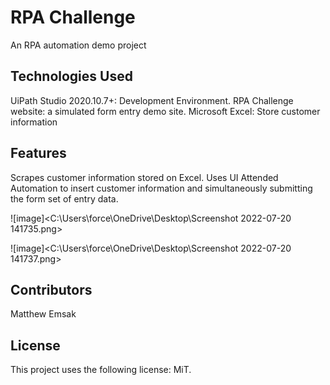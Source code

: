 # <strong> RPA Challenge </strong>
An RPA automation demo project

## <strong> Technologies Used </strong>
UiPath Studio 2020.10.7+: Development Environment.
RPA Challenge website: a simulated form entry demo site.
Microsoft Excel: Store customer information

## <strong> Features </strong>
Scrapes customer information stored on Excel. Uses UI Attended Automation to insert customer information and simultaneously submitting the form set of entry data.

![image]<C:\Users\force\OneDrive\Desktop\Screenshot 2022-07-20 141735.png>

![image]<C:\Users\force\OneDrive\Desktop\Screenshot 2022-07-20 141737.png>

## <strong> Contributors </strong>
Matthew Emsak

## <strong> License </strong>
This project uses the following license: MiT.
